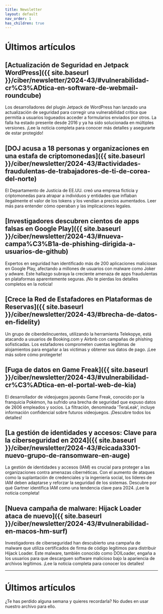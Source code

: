 ```yaml
---
title: Newsletter
layout: default
nav_order: 1
has_children: true
---
```


# Últimos artículos

## [Actualización de Seguridad en Jetpack WordPress]({{ site.baseurl }}/ciber/newsletter/2024-43/#vulnerabilidad-cr%C3%ADtica-en-software-de-webmail-roundcube)

Los desarrolladores del plugin Jetpack de WordPress han lanzado una actualización de seguridad para corregir una vulnerabilidad crítica que permitía a usuarios logueados acceder a formularios enviados por otros. La falla ha estado presente desde 2016 y ya ha sido solucionada en múltiples versiones. ¡Lee la noticia completa para conocer más detalles y asegurarte de estar protegido!


## [DOJ acusa a 18 personas y organizaciones en una estafa de criptomonedas]({{ site.baseurl }}/ciber/newsletter/2024-43/#actividades-fraudulentas-de-trabajadores-de-ti-de-corea-del-norte)

El Departamento de Justicia de EE.UU. creó una empresa ficticia y criptomonedas para atrapar a individuos y entidades que inflaban ilegalmente el valor de los tokens y los vendían a precios aumentados. Leer más para entender cómo operaban y las implicaciones legales.

## [Investigadores descubren cientos de apps falsas en Google Play]({{ site.baseurl }}/ciber/newsletter/2024-43/#nueva-campa%C3%B1a-de-phishing-dirigida-a-usuarios-de-github)

Expertos en seguridad han identificado más de 200 aplicaciones maliciosas en Google Play, afectando a millones de usuarios con malware como Joker y adware. Este hallazgo subraya la creciente amenaza de apps fraudulentas en plataformas aparentemente seguras. ¡No te pierdas los detalles completos en la noticia!

## [Crece la Red de Estafadores en Plataformas de Reservas]({{ site.baseurl }}/ciber/newsletter/2024-43/#brecha-de-datos-en-fidelity)

Un grupo de ciberdelincuentes, utilizando la herramienta Telekopye, está atacando a usuarios de Booking.com y Airbnb con campañas de phishing sofisticadas. Los estafadores comprometen cuentas legítimas de alojamientos para engañar a las víctimas y obtener sus datos de pago. ¡Lee más sobre cómo protegerte!

## [Fuga de datos en Game Freak]({{ site.baseurl }}/ciber/newsletter/2024-43/#vulnerabilidad-cr%C3%ADtica-en-el-portal-web-de-kia)

El desarrollador de videojuegos japonés Game Freak, conocido por la franquicia Pokémon, ha sufrido una brecha de seguridad que expuso datos de 2606 empleados y socios. La filtración, denominada 'TeraLeak', incluye información confidencial sobre futuros videojuegos. ¡Descubre todos los detalles!

## [La gestión de identidades y accesos: Clave para la ciberseguridad en 2024]({{ site.baseurl }}/ciber/newsletter/2024-43/#cicada3301-nuevo-grupo-de-ransomware-en-auge)

La gestión de identidades y accesos (IAM) es crucial para proteger a las organizaciones contra amenazas cibernéticas. Con el aumento de ataques como la suplantación de credenciales y la ingeniería social, los líderes de IAM deben adaptarse y reforzar la seguridad de los sistemas. Descubre por qué Gartner identifica IAM como una tendencia clave para 2024. ¡Lee la noticia completa!

## [Nueva campaña de malware: Hijack Loader ataca de nuevo]({{ site.baseurl }}/ciber/newsletter/2024-43/#vulnerabilidad-en-macos-hm-surf)

Investigadores de ciberseguridad han descubierto una campaña de malware que utiliza certificados de firma de código legítimos para distribuir Hijack Loader. Este malware, también conocido como DOILoader, engaña a los usuarios para que descarguen software malicioso bajo la apariencia de archivos legítimos. ¡Lee la noticia completa para conocer los detalles!

---

# Últimos artículos

¿Te has perdido alguna semana y quieres recordarla? No dudes en usar nuestro archivo para ello.